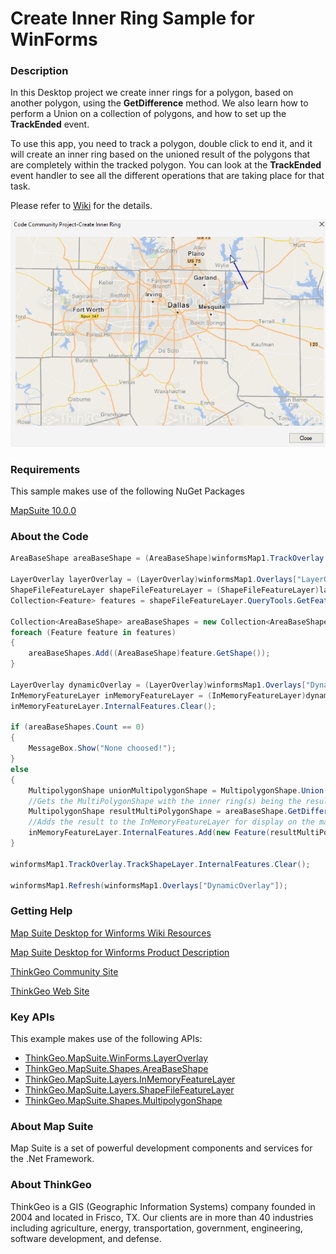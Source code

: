 # Create Inner Ring Sample for WinForms

### Description
In this Desktop project we create inner rings for a polygon, based on another polygon, using the **GetDifference** method. We also learn how to perform a Union on a collection of polygons, and how to set up the **TrackEnded** event.

To use this app, you need to track a polygon, double click to end it, and it will create an inner ring based on the unioned result of the polygons that are completely within the tracked polygon. You can look at the **TrackEnded** event handler to see all the different operations that are taking place for that task.

Please refer to [Wiki](http://wiki.thinkgeo.com/wiki/map_suite_desktop_for_winforms) for the details.

![Screenshot](Screenshot.gif)

### Requirements
This sample makes use of the following NuGet Packages

[MapSuite 10.0.0](https://www.nuget.org/packages?q=ThinkGeo)

### About the Code
```csharp
AreaBaseShape areaBaseShape = (AreaBaseShape)winformsMap1.TrackOverlay.TrackShapeLayer.InternalFeatures[0].GetShape();

LayerOverlay layerOverlay = (LayerOverlay)winformsMap1.Overlays["LayerOverlay"];
ShapeFileFeatureLayer shapeFileFeatureLayer = (ShapeFileFeatureLayer)layerOverlay.Layers["CountiesLayer"];
Collection<Feature> features = shapeFileFeatureLayer.QueryTools.GetFeaturesWithin(areaBaseShape, ReturningColumnsType.NoColumns);

Collection<AreaBaseShape> areaBaseShapes = new Collection<AreaBaseShape>();
foreach (Feature feature in features)
{
    areaBaseShapes.Add((AreaBaseShape)feature.GetShape());
}

LayerOverlay dynamicOverlay = (LayerOverlay)winformsMap1.Overlays["DynamicOverlay"];
InMemoryFeatureLayer inMemoryFeatureLayer = (InMemoryFeatureLayer)dynamicOverlay.Layers["DynamicLayer"];
inMemoryFeatureLayer.InternalFeatures.Clear();

if (areaBaseShapes.Count == 0)
{
    MessageBox.Show("None choosed!");
}
else
{
    MultipolygonShape unionMultipolygonShape = MultipolygonShape.Union(areaBaseShapes);
    //Gets the MultiPolygonShape with the inner ring(s) being the result of the Union of the selected shapes.
    MultipolygonShape resultMultiPolygonShape = areaBaseShape.GetDifference(unionMultipolygonShape);
    //Adds the result to the InMemoryFeatureLayer for display on the map.
    inMemoryFeatureLayer.InternalFeatures.Add(new Feature(resultMultiPolygonShape));
}

winformsMap1.TrackOverlay.TrackShapeLayer.InternalFeatures.Clear();

winformsMap1.Refresh(winformsMap1.Overlays["DynamicOverlay"]);
```

### Getting Help

[Map Suite Desktop for Winforms Wiki Resources](http://wiki.thinkgeo.com/wiki/map_suite_desktop_for_winforms)

[Map Suite Desktop for Winforms Product Description](https://thinkgeo.com/ui-controls#desktop-platforms)

[ThinkGeo Community Site](http://community.thinkgeo.com/)

[ThinkGeo Web Site](http://www.thinkgeo.com)

### Key APIs
This example makes use of the following APIs:

- [ThinkGeo.MapSuite.WinForms.LayerOverlay](http://wiki.thinkgeo.com/wiki/api/thinkgeo.mapsuite.winforms.layeroverlay)
- [ThinkGeo.MapSuite.Shapes.AreaBaseShape](http://wiki.thinkgeo.com/wiki/api/thinkgeo.mapsuite.shapes.areabaseshape)
- [ThinkGeo.MapSuite.Layers.InMemoryFeatureLayer](http://wiki.thinkgeo.com/wiki/api/thinkgeo.mapsuite.layers.inmemoryfeaturelayer)
- [ThinkGeo.MapSuite.Layers.ShapeFileFeatureLayer](http://wiki.thinkgeo.com/wiki/api/thinkgeo.mapsuite.layers.shapefilefeaturelayer)
- [ThinkGeo.MapSuite.Shapes.MultipolygonShape](http://wiki.thinkgeo.com/wiki/api/thinkgeo.mapsuite.shapes.multipolygonshape)

### About Map Suite
Map Suite is a set of powerful development components and services for the .Net Framework.

### About ThinkGeo
ThinkGeo is a GIS (Geographic Information Systems) company founded in 2004 and located in Frisco, TX. Our clients are in more than 40 industries including agriculture, energy, transportation, government, engineering, software development, and defense.
